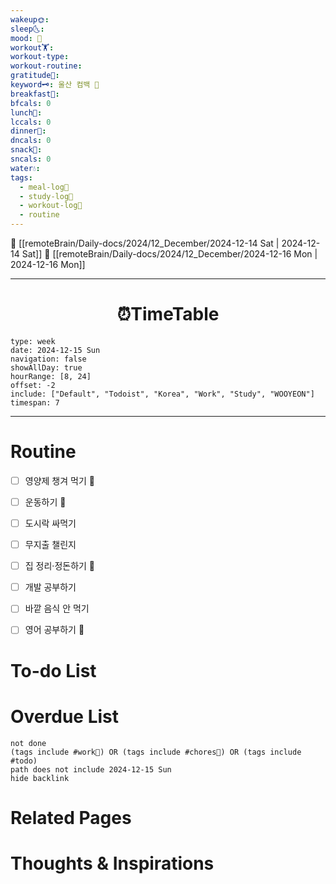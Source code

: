 ```yaml
---
wakeup🌞: 
sleep🌜: 
mood: 🥱
workout🏋️: 
workout-type: 
workout-routine: 
gratitude🙏: 
keyword🗝️: 울산 컴백 🚎
breakfast🍳: 
bfcals: 0
lunch🍚: 
lccals: 0
dinner🥗: 
dncals: 0
snack🍬: 
sncals: 0
water💧: 
tags:
  - meal-log📝
  - study-log📓
  - workout-log💪
  - routine
---
```


🔺 [[remoteBrain/Daily-docs/2024/12_December/2024-12-14 Sat | 2024-12-14 Sat]]
🔻 [[remoteBrain/Daily-docs/2024/12_December/2024-12-16 Mon | 2024-12-16 Mon]]
___
<h1> <center>⏰TimeTable </center> </h1>

```gEvent
type: week
date: 2024-12-15 Sun
navigation: false
showAllDay: true
hourRange: [8, 24]
offset: -2
include: ["Default", "Todoist", "Korea", "Work", "Study", "WOOYEON"]
timespan: 7
```

--- 


# Routine 

- [ ] 영양제 챙겨 먹기 🔼 
- [ ] 운동하기 🔼 
- [ ] 도시락 싸먹기 
- [ ] 무지출 챌린지 
- [ ] 집 정리·정돈하기 🔼
- [ ] 개발 공부하기
- [ ] 바깥 음식 안 먹기 
- [ ] 영어 공부하기 🔼 


# To-do List


# Overdue List
```tasks
not done
(tags include #work💼) OR (tags include #chores🧺) OR (tags include #todo)
path does not include 2024-12-15 Sun
hide backlink
```

# Related Pages



# Thoughts & Inspirations

